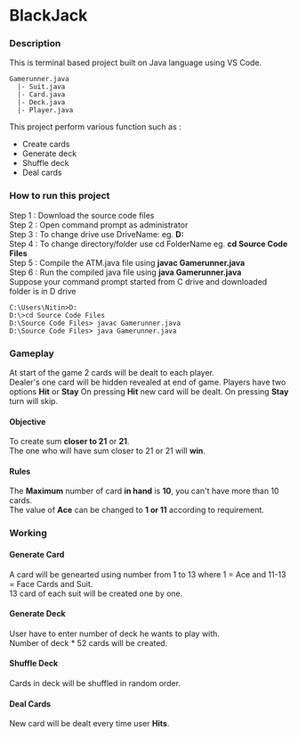 # BlackJack  
### Description
This is terminal based project built on Java language using VS Code.  
  
```
Gamerunner.java  
  |- Suit.java  
  |- Card.java  
  |- Deck.java  
  |- Player.java  
```  
This project perform various function such as :
 - Create cards
 - Generate deck
 - Shuffle deck
 - Deal cards
### How to run this project
Step 1 : Download the source code files  
Step 2 : Open command prompt as administrator  
Step 3 : To change drive use DriveName: eg. **D:**  
Step 4 : To change directory/folder use cd FolderName eg. **cd Source Code Files**  
Step 5 : Compile the ATM.java file using **javac Gamerunner.java**  
Step 6 : Run the compiled java file using **java Gamerunner.java**  
Suppose your command prompt started from C drive and downloaded folder is in D drive
```
C:\Users\Nitin>D:
D:\>cd Source Code Files
D:\Source Code Files> javac Gamerunner.java
D:\Source Code Files> java Gamerunner.java
```
### Gameplay
At start of the game 2 cards will be dealt to each player.  
Dealer's one card will be hidden revealed at end of game.
Players have two options **Hit** or **Stay**
On pressing **Hit** new card will be dealt.
On pressing **Stay** turn will skip.
#### Objective
To create sum **closer to 21** or **21**.  
The one who will have sum closer to 21 or 21 will **win**.
#### Rules  
The **Maximum** number of card **in hand** is **10**, you can't have more than 10 cards.  
The value of **Ace** can be changed to **1 or 11** according to requirement.  
### Working  
#### Generate Card
A card will be genearted using number from 1 to 13 where 1 = Ace and 11-13 = Face Cards and Suit.  
13 card of each suit will be created one by one.  
#### Generate Deck  
User have to enter number of deck he wants to play with.  
Number of deck * 52 cards will be created.  
#### Shuffle Deck  
Cards in deck will be shuffled in random order.  
#### Deal Cards  
New card will be dealt every time user **Hits**.  


